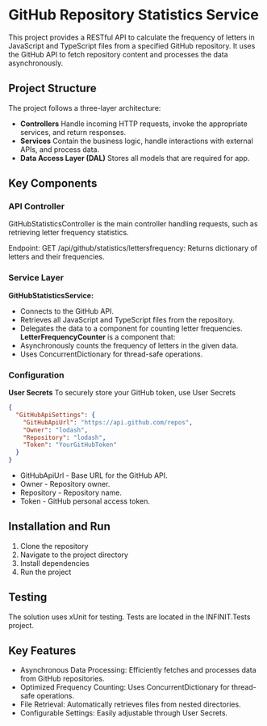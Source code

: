 # GitHub Repository Statistics Service
This project provides a RESTful API to calculate the frequency of letters in JavaScript and TypeScript files from a specified GitHub repository. It uses the GitHub API to fetch repository content and processes the data asynchronously.
## Project Structure
The project follows a three-layer architecture:
- **Controllers**
  Handle incoming HTTP requests, invoke the appropriate services, and return responses.
- **Services**
  Contain the business logic, handle interactions with external APIs, and process data.
- **Data Access Layer (DAL)**
  Stores all models that are required for app.
## Key Components
### **API Controller**
GitHubStatisticsController is the main controller handling requests, such as retrieving letter frequency statistics.

Endpoint:
  GET /api/github/statistics/lettersfrequency: Returns dictionary of letters and their frequencies.
### **Service Layer**
**GitHubStatisticsService:**
- Connects to the GitHub API.
- Retrieves all JavaScript and TypeScript files from the repository.
- Delegates the data to a component for counting letter frequencies.
**LetterFrequencyCounter** is a component that:
- Asynchronously counts the frequency of letters in the given data.
-	Uses ConcurrentDictionary for thread-safe operations.
### **Configuration**
**User Secrets**
To securely store your GitHub token, use User Secrets
```json
{
  "GitHubApiSettings": {
    "GitHubApiUrl": "https://api.github.com/repos",
    "Owner": "lodash",
    "Repository": "lodash",
    "Token": "YourGitHubToken"
  }
}
```
-	GitHubApiUrl - Base URL for the GitHub API.
-	Owner - Repository owner.
-	Repository - Repository name.
-	Token - GitHub personal access token.
  
## Installation and Run
1.	Clone the repository
2.	Navigate to the project directory
3.	Install dependencies
4.	Run the project
   
## Testing
The solution uses xUnit for testing. Tests are located in the INFINIT.Tests project. 

## Key Features
-	Asynchronous Data Processing: Efficiently fetches and processes data from GitHub repositories.
-	Optimized Frequency Counting: Uses ConcurrentDictionary for thread-safe operations.
-	File Retrieval: Automatically retrieves files from nested directories.
-	Configurable Settings: Easily adjustable through User Secrets.
